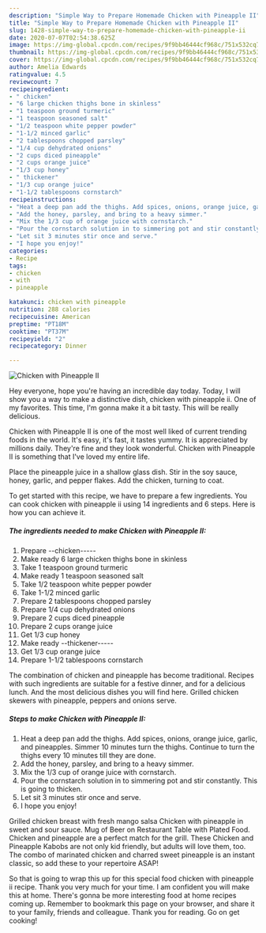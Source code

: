 ```yaml
---
description: "Simple Way to Prepare Homemade Chicken with Pineapple II"
title: "Simple Way to Prepare Homemade Chicken with Pineapple II"
slug: 1428-simple-way-to-prepare-homemade-chicken-with-pineapple-ii
date: 2020-07-07T02:54:38.625Z
image: https://img-global.cpcdn.com/recipes/9f9bb46444cf968c/751x532cq70/chicken-with-pineapple-ii-recipe-main-photo.jpg
thumbnail: https://img-global.cpcdn.com/recipes/9f9bb46444cf968c/751x532cq70/chicken-with-pineapple-ii-recipe-main-photo.jpg
cover: https://img-global.cpcdn.com/recipes/9f9bb46444cf968c/751x532cq70/chicken-with-pineapple-ii-recipe-main-photo.jpg
author: Amelia Edwards
ratingvalue: 4.5
reviewcount: 7
recipeingredient:
- " chicken"
- "6 large chicken thighs bone in skinless"
- "1 teaspoon ground turmeric"
- "1 teaspoon seasoned salt"
- "1/2 teaspoon white pepper powder"
- "1-1/2 minced garlic"
- "2 tablespoons chopped parsley"
- "1/4 cup dehydrated onions"
- "2 cups diced pineapple"
- "2 cups orange juice"
- "1/3 cup honey"
- " thickener"
- "1/3 cup orange juice"
- "1-1/2 tablespoons cornstarch"
recipeinstructions:
- "Heat a deep pan add the thighs. Add spices, onions, orange juice, garlic, and pineapples. Simmer 10 minutes turn the thighs. Continue to turn the thighs every 10 minutes till they are done."
- "Add the honey, parsley, and bring to a heavy simmer."
- "Mix the 1/3 cup of orange juice with cornstarch."
- "Pour the cornstarch solution in to simmering pot and stir constantly. This is going to thicken."
- "Let sit 3 minutes stir once and serve."
- "I hope you enjoy!"
categories:
- Recipe
tags:
- chicken
- with
- pineapple

katakunci: chicken with pineapple 
nutrition: 288 calories
recipecuisine: American
preptime: "PT18M"
cooktime: "PT37M"
recipeyield: "2"
recipecategory: Dinner

---
```



![Chicken with Pineapple II](https://img-global.cpcdn.com/recipes/9f9bb46444cf968c/751x532cq70/chicken-with-pineapple-ii-recipe-main-photo.jpg)

Hey everyone, hope you're having an incredible day today. Today, I will show you a way to make a distinctive dish, chicken with pineapple ii. One of my favorites. This time, I'm gonna make it a bit tasty. This will be really delicious.

Chicken with Pineapple II is one of the most well liked of current trending foods in the world. It's easy, it's fast, it tastes yummy. It is appreciated by millions daily. They're fine and they look wonderful. Chicken with Pineapple II is something that I've loved my entire life.

Place the pineapple juice in a shallow glass dish. Stir in the soy sauce, honey, garlic, and pepper flakes. Add the chicken, turning to coat.


To get started with this recipe, we have to prepare a few ingredients. You can cook chicken with pineapple ii using 14 ingredients and 6 steps. Here is how you can achieve it.

<!--inarticleads1-->

##### The ingredients needed to make Chicken with Pineapple II:

1. Prepare  --chicken-----
1. Make ready 6 large chicken thighs bone in skinless
1. Take 1 teaspoon ground turmeric
1. Make ready 1 teaspoon seasoned salt
1. Take 1/2 teaspoon white pepper powder
1. Take 1-1/2 minced garlic
1. Prepare 2 tablespoons chopped parsley
1. Prepare 1/4 cup dehydrated onions
1. Prepare 2 cups diced pineapple
1. Prepare 2 cups orange juice
1. Get 1/3 cup honey
1. Make ready  --thickener-----
1. Get 1/3 cup orange juice
1. Prepare 1-1/2 tablespoons cornstarch


The combination of chicken and pineapple has become traditional. Recipes with such ingredients are suitable for a festive dinner, and for a delicious lunch. And the most delicious dishes you will find here. Grilled chicken skewers with pineapple, peppers and onions serve. 

<!--inarticleads2-->

##### Steps to make Chicken with Pineapple II:

1. Heat a deep pan add the thighs. Add spices, onions, orange juice, garlic, and pineapples. Simmer 10 minutes turn the thighs. Continue to turn the thighs every 10 minutes till they are done.
1. Add the honey, parsley, and bring to a heavy simmer.
1. Mix the 1/3 cup of orange juice with cornstarch.
1. Pour the cornstarch solution in to simmering pot and stir constantly. This is going to thicken.
1. Let sit 3 minutes stir once and serve.
1. I hope you enjoy!


Grilled chicken breast with fresh mango salsa Chicken with pineapple in sweet and sour sauce. Mug of Beer on Restaurant Table with Plated Food. Chicken and pineapple are a perfect match for the grill. These Chicken and Pineapple Kabobs are not only kid friendly, but adults will love them, too. The combo of marinated chicken and charred sweet pineapple is an instant classic, so add these to your repertoire ASAP! 

So that is going to wrap this up for this special food chicken with pineapple ii recipe. Thank you very much for your time. I am confident you will make this at home. There's gonna be more interesting food at home recipes coming up. Remember to bookmark this page on your browser, and share it to your family, friends and colleague. Thank you for reading. Go on get cooking!
